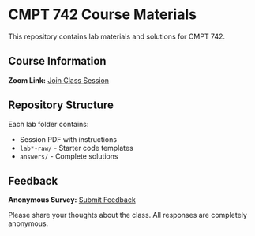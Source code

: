 # CMPT 742 Course Materials

This repository contains lab materials and solutions for CMPT 742.

## Course Information

**Zoom Link:** [Join Class Session](https://sfu.zoom.us/j/87484379986?pwd=KImfrm30nZOs6ZJswZPbMbPLEJkAaz.1)

## Repository Structure

Each lab folder contains:
- Session PDF with instructions
- `lab*-raw/` - Starter code templates  
- `answers/` - Complete solutions

## Feedback

**Anonymous Survey:** [Submit Feedback](https://s.surveyplanet.com/9g2ug9f3)

Please share your thoughts about the class. All responses are completely anonymous.
